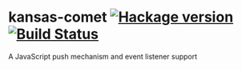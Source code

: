 # kansas-comet [![Hackage version](https://img.shields.io/hackage/v/kansas-comet.svg?style=flat)](http://hackage.haskell.org/package/kansas-comet) [![Build Status](https://github.com/ku-fpg/kansas-comet/workflows/Haskell-CI/badge.svg)](https://github.com/ku-fpg/kansas-comet/actions?query=workflow%3AHaskell-CI)

A JavaScript push mechanism and event listener support

